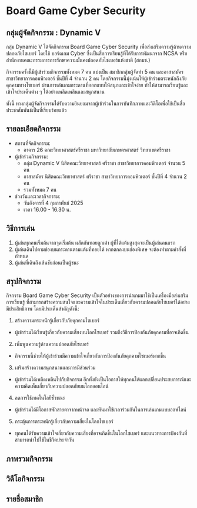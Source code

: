 # Board Game Cyber Security

## กลุ่มผู้จัดกิจกรรม : Dynamic V

กลุ่ม Dynamic V ได้จัดกิจกรรม Board Game Cyber Security เพื่อส่งเสริมความรู้ด้านความปลอดภัยไซเบอร์ โดยใช้ บอร์ดเกม Cyber ซึ่งเป็นสื่อการเรียนรู้ที่ได้รับการพัฒนาจาก NCSA หรือสำนักงานคณะกรรมการการรักษาความมั่นคงปลอดภัยไซเบอร์แห่งชาติ (สกมช.) 

กิจกรรมครั้งนี้มีผู้เข้าร่วมกิจกรรมทั้งหมด 7 คน แบ่งเป็น สมาชิกกลุ่มผู้จัดทำ 5 คน และอาสาสมัครสาขาวิทยาการคอมพิวเตอร์ ชั้นปีที่ 4 จำนวน 2 คน โดยกิจกรรมนี้มุ่งเน้นให้ผู้เข้าร่วมตระหนักถึงภัยคุกคามทางไซเบอร์ ผ่านการเล่นเกมกระดานที่ออกแบบให้สนุกและเข้าใจง่าย ทำให้สามารถเรียนรู้และเข้าใจประเด็นต่าง ๆ ได้อย่างเพลิดเพลินและสนุกสนาน

ทั้งนี้ ทางกลุ่มผู้จัดกิจกรรมได้รับความยินยอมจากผู้เข้าร่วมในการบันทึกภาพและวิดีโอเพื่อใช้เป็นสื่อประชาสัมพันธ์เป็นที่เรียบร้อยแล้ว

## รายละเอียดกิจกรรม
- สถานที่จัดกิจกรรม:
  - อาคาร 26 คณะวิทยาศาสตร์ศรีราชา มหาวิทยาลัยเกษตรศาสตร์ วิทยาเขตศรีราชา
- ผู้เข้าร่วมกิจกรรม:
  - กลุ่ม Dynamic V นิสิตคณะวิทยาศาสตร์ ศรีราชา สาขาวิทยาการคอมพิวเตอร์ จำนวน 5 คน
  - อาสาสมัคร นิสิตคณะวิทยาศาสตร์ ศรีราชา สาขาวิทยาการคอมพิวเตอร์ ชั้นปีที่ 4 จำนวน 2 คน
  - รวมทั้งหมด 7 คน
- ช่วงวันและเวลากิจกรรม:
  - วันอังคารที่ 4 กุมภาพันธ์ 2025
  - เวลา 16.00 - 16.30 น.

## วิธีการเล่น
1. ผู้เล่นทุกคนเริ่มต้นจากจุดเริ่มต้น ผลัดกันทอยลูกเต๋า ผู้ที่ได้แต้มสูงสุดจะเป็นผู้เล่นคนแรก
2. ผู้เล่นเดินไปตามช่องบนกระดานตามแต้มที่ทอยได้ หากตกลงบนช่องพิเศษ จะต้องทำตามคำสั่งที่กำหนด
3. ผู้เล่นที่เดินถึงเส้นชัยก่อนเป็นผู้ชนะ

## สรุปกิจกรรม
กิจกรรม Board Game Cyber Security เป็นตัวอย่างของการนำเกมมาใช้เป็นเครื่องมือส่งเสริมการเรียนรู้ ที่สามารถสร้างความสนใจและความเข้าใจในประเด็นเกี่ยวกับความปลอดภัยไซเบอร์ได้อย่างมีประสิทธิภาพ โดยมีประเด็นสำคัญดังนี้:
1. สร้างความตระหนักรู้เกี่ยวกับภัยคุกคามไซเบอร์
- ผู้เข้าร่วมได้เรียนรู้เกี่ยวกับความเสี่ยงบนโลกไซเบอร์ รวมถึงวิธีการป้องกันภัยคุกคามที่อาจเกิดขึ้น
2. เพิ่มพูนความรู้ด้านความปลอดภัยไซเบอร์
- กิจกรรมนี้ช่วยให้ผู้เข้าร่วมมีความเข้าใจเกี่ยวกับการป้องกันภัยคุกคามไซเบอร์มากขึ้น
3. เสริมสร้างความสนุกสนานและการมีส่วนร่วม
- ผู้เข้าร่วมได้เพลิดเพลินไปกับกิจกรรม อีกทั้งยังเป็นโอกาสให้ทุกคนได้แลกเปลี่ยนประสบการณ์และความคิดเห็นเกี่ยวกับความปลอดภัยบนโลกออนไลน์
4. ลดการใช้เทคโนโลยีชั่วขณะ
- ผู้เข้าร่วมได้มีโอกาสพักสายตาจากหน้าจอ และหันมาใช้เวลาร่วมกันในการเล่นเกมแบบออฟไลน์
5. กระตุ้นการตระหนักรู้เกี่ยวกับความเสี่ยงในโลกไซเบอร์
- ทุกคนได้รับความเข้าใจเกี่ยวกับความเสี่ยงที่อาจเกิดขึ้นในโลกไซเบอร์ และแนวทางการป้องกันที่สามารถนำไปใช้ในชีวิตประจำวัน

## ภาพรวมกิจกรรม

## วิดีโอกิจกรรม

## รายชื่อสมาชิก
